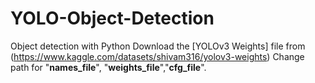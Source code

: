 # YOLO-Object-Detection
Object detection with Python
Download the [YOLOv3 Weights] file from (https://www.kaggle.com/datasets/shivam316/yolov3-weights)
Change path for "**names_file**", "**weights_file**","**cfg_file**".
